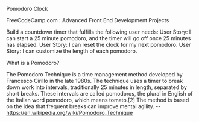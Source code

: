 Pomodoro Clock

FreeCodeCamp.com : Advanced Front End Development Projects

Build a countdown timer that fulfills the following user needs:
User Story: I can start a 25 minute pomodoro, and the timer will go off once 25 minutes has elapsed.
User Story: I can reset the clock for my next pomodoro.
User Story: I can customize the length of each pomodoro.

What is a Pomodoro?

The Pomodoro Technique is a time management method developed by Francesco Cirillo in the late 1980s. The technique uses a timer to break down work into intervals, traditionally 25 minutes in length, separated by short breaks. These intervals are called pomodoros, the plural in English of the Italian word pomodoro, which means tomato.[2] The method is based on the idea that frequent breaks can improve mental agility.  --  https://en.wikipedia.org/wiki/Pomodoro_Technique
